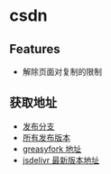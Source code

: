 # csdn

## Features

- 解除页面对复制的限制

## 获取地址

- [发布分支](https://github.com/ilyydy/tampermonkey-script/tree/csdn)
- [所有发布版本](https://github.com/ilyydy/tampermonkey-script/releases?q=csdn@&expanded=true)
- [greasyfork 地址](https://greasyfork.org/zh-CN/scripts/453434-csdn-%E9%A1%B5%E9%9D%A2%E4%BC%98%E5%8C%96%E5%A4%84%E7%90%86)
- [jsdelivr 最新版本地址](https://cdn.jsdelivr.net/gh/ilyydy/tampermonkey-script@csdn/csdn.user.js)

